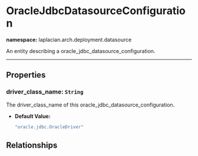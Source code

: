 

# **OracleJdbcDatasourceConfiguration**
**namespace:** laplacian.arch.deployment.datasource

An entity describing a oracle_jdbc_datasource_configuration.



---

## Properties

### driver_class_name: `String`
The driver_class_name of this oracle_jdbc_datasource_configuration.
- **Default Value:**
  ```kotlin
  "oracle.jdbc.OracleDriver"
  ```

## Relationships

